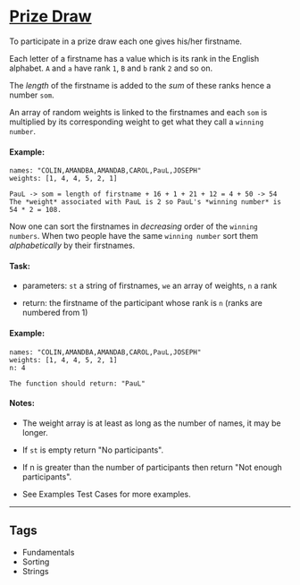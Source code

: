 # [Prize Draw](https://www.codewars.com/kata/5616868c81a0f281e500005c)

To participate in a prize draw each one gives his/her firstname.

Each letter of a firstname
has a value which is its rank in the English alphabet. `A` and `a` have rank `1`, `B` and `b` rank `2` and so on.

The _length_ of the firstname is added to the _sum_ of these ranks hence a number `som`.

An array of random weights is linked to the firstnames and each `som` is multiplied by its corresponding weight to get what they call a `winning number`.

#### Example:

```
names: "COLIN,AMANDBA,AMANDAB,CAROL,PauL,JOSEPH"
weights: [1, 4, 4, 5, 2, 1]

PauL -> som = length of firstname + 16 + 1 + 21 + 12 = 4 + 50 -> 54
The *weight* associated with PauL is 2 so PauL's *winning number* is 54 * 2 = 108.
```

Now one can sort the firstnames in _decreasing_ order of the `winning numbers`. When two people have the same `winning number` sort them _alphabetically_ by their firstnames.

#### Task:

- parameters: `st` a string of firstnames, `we` an array of weights, `n` a rank

- return: the firstname of the participant whose rank is `n`
  (ranks are numbered from 1)

#### Example:

```
names: "COLIN,AMANDBA,AMANDAB,CAROL,PauL,JOSEPH"
weights: [1, 4, 4, 5, 2, 1]
n: 4

The function should return: "PauL"
```

#### Notes:

- The weight array is at least as long as the number of names, it may be longer.

- If `st` is empty return "No participants".

- If n is greater than the number of participants then return "Not enough participants".

- See Examples Test Cases for more examples.

---

## Tags

- Fundamentals
- Sorting
- Strings
